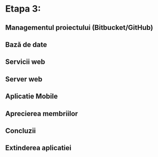 
# Etapa 3:

## Managementul proiectului (Bitbucket/GitHub)

## Bază de date

## Servicii web

## Server web

## Aplicatie Mobile

## Aprecierea membriilor

## Concluzii

## Extinderea aplicatiei
